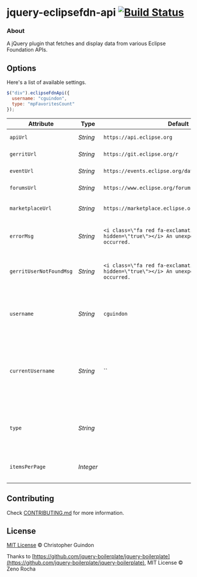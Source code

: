 # jquery-eclipsefdn-api [![Build Status](https://secure.travis-ci.org/EclipseFdn/jquery-eclipsefdn-api.svg?branch=master)](https://secure.travis-ci.org/EclipseFdn/jquery-eclipsefdn-api.svg)

### About

A jQuery plugin that fetches and display data from various Eclipse Foundation APIs.

## Options

Here's a list of available settings.

```javascript
$("div").eclipseFdnApi({
  username: "cguindon",
  type: "mpFavoritesCount"
});
```

Attribute          | Type        | Default   | Description
---                | ---         | ---       | ---
`apiUrl`    | *String* | `https://api.eclipse.org` | Eclipse Api URL.
`gerritUrl` | *String* | `https://git.eclipse.org/r` | Eclipse Gerrit URL.
`eventUrl`  | *String* | `https://events.eclipse.org/data/EclipseEvents.json` | Eclipse event json feed URL.
`forumsUrl` | *String* | `https://www.eclipse.org/forums` | Eclipse Forums URL.
`marketplaceUrl` | *String* | `https://marketplace.eclipse.org` | Eclipse Marketplace URL.
`errorMsg` | *String* | `<i class=\"fa red fa-exclamation-triangle\" aria-hidden=\"true\"></i> An unexpected error has occurred.` | Error message for when the ajax request fails.
`gerritUserNotFoundMsg` | *String* | `<i class=\"fa red fa-exclamation-triangle\" aria-hidden=\"true\"></i> An unexpected error has occurred.` | Error message for when a user is not found on Gerrit.
`username`         | *String* | `cguindon` | The username to fetch Eclipse Favorites or Gerrit reviews for.
`currentUsername`         | *String* | `` | The user making the request this page. Useful if content changed if the user is viewing his own page.
`type`             | *String* | | Valid values are `gerritReviews`, `mpFavorites`, `forumsMsg` and `recentEvents`.
`itemsPerPage` | *Integer* | | Number of fetched items to display per page. 

## Contributing

Check [CONTRIBUTING.md](https://github.com/EclipseFdn/jquery-eclipsefdn-api/blob/master/CONTRIBUTING.md) for more information.

## License

[MIT License](https://github.com/EclipseFdn/jquery-eclipsefdn-api/blob/master/MIT-LICENSE.txt) © Christopher Guindon

Thanks to [https://github.com/jquery-boilerplate/jquery-boilerplate](https://github.com/jquery-boilerplate/jquery-boilerplate), MIT License © Zeno Rocha
